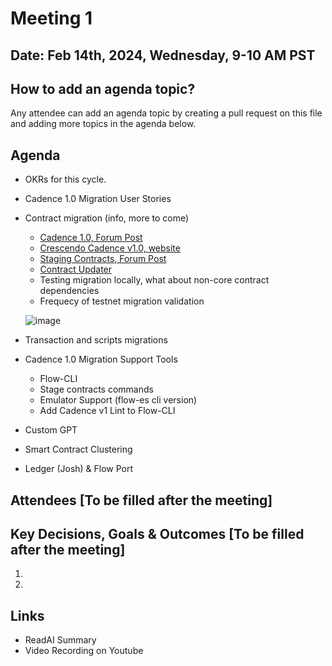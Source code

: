 # Meeting 1

## Date: Feb 14th, 2024, Wednesday, 9-10 AM PST

## How to add an agenda topic?
Any attendee can add an agenda topic by creating a pull request on this file and adding more topics in the agenda below.

## Agenda

* OKRs for this cycle.
* Cadence 1.0 Migration User Stories
* Contract migration (info, more to come)
  * [Cadence 1.0, Forum Post](https://forum.flow.com/t/the-path-to-stable-cadence/2702)
  * [Crescendo Cadence v1.0, website](https://flow.com/upgrade/crescendo/cadence-1)
  * [Staging Contracts, Forum Post](https://forum.flow.com/t/updates-to-cadence-1-0-contract-staging/5642)
  * [Contract Updater](https://github.com/onflow/contract-updater)
  * Testing migration locally, what about non-core contract dependencies
  * Frequecy of testnet migration validation
 
  ![image](https://github.com/onflow/Flow-Working-Groups/assets/3970376/1126f8c9-a194-4b3f-91a1-6f7532ea4378)

* Transaction and scripts migrations
* Cadence 1.0 Migration Support Tools
  * Flow-CLI
  * Stage contracts commands
  * Emulator Support (flow-es cli version)
  * Add Cadence v1 Lint to Flow-CLI
* Custom GPT
* Smart Contract Clustering
* Ledger (Josh) & Flow Port


## Attendees [To be filled after the meeting]


## Key Decisions, Goals & Outcomes [To be filled after the meeting]

1.
2.

## Links
- ReadAI Summary
- Video Recording on Youtube
